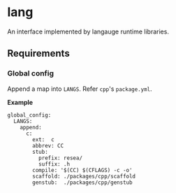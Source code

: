 # lang
An interface implemented by langauge runtime libraries.

## Requirements
### Global config
Append a map into `LANGS`. Refer `cpp`'s `package.yml`.

**Example**
```
global_config:
  LANGS:
    append:
      c:
        ext:  c
        abbrev: CC
        stub:
          prefix: resea/
          suffix: .h
        compile: '$(CC) $(CFLAGS) -c -o'
        scaffold: ./packages/cpp/scaffold
        genstub:  ./packages/cpp/genstub 
```

